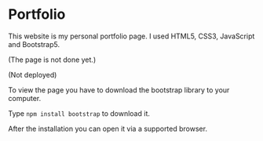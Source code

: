 # Portfolio

This website is my personal portfolio page.
I used HTML5, CSS3, JavaScript and Bootstrap5.

(The page is not done yet.)

(Not deployed)

To view the page you have to download the bootstrap library to your computer.

Type `npm install bootstrap` to download it.

After the installation you can open it via a supported browser.
